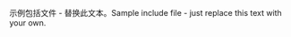 <span data-ttu-id="6890f-101">示例包括文件 - 替换此文本。</span><span class="sxs-lookup"><span data-stu-id="6890f-101">Sample include file - just replace this text with your own.</span></span>